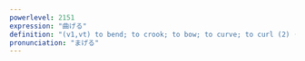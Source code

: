 ```yaml
---
powerlevel: 2151
expression: "曲げる"
definition: "(v1,vt) to bend; to crook; to bow; to curve; to curl (2) (v1,vt) to lean; to tilt; to incline; to slant (3) (v1,vt) to bend (the truth); to distort; to twist; to pervert (4) (v1,vt) to yield (a point); to depart (from a principle); to ignore (what one really thinks) (5) (v1,vt) to pawn"
pronunciation: "まげる"
---
```

